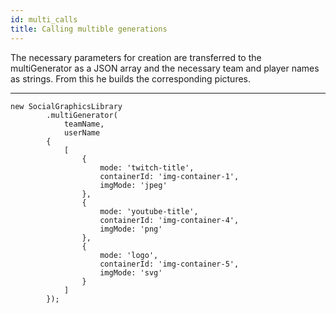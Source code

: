 ```yaml
---
id: multi_calls
title: Calling multible generations
---
```


The necessary parameters for creation are transferred to the multiGenerator as a JSON array and the necessary team and player names as strings. From this he builds the corresponding pictures.
___

```
new SocialGraphicsLibrary
        .multiGenerator(
            teamName,
            userName
        {
            [
                {
                    mode: 'twitch-title',
                    containerId: 'img-container-1',
                    imgMode: 'jpeg'
                },
                {
                    mode: 'youtube-title',
                    containerId: 'img-container-4',
                    imgMode: 'png'
                },
                {
                    mode: 'logo',
                    containerId: 'img-container-5',
                    imgMode: 'svg'
                }
            ]
        });
```
